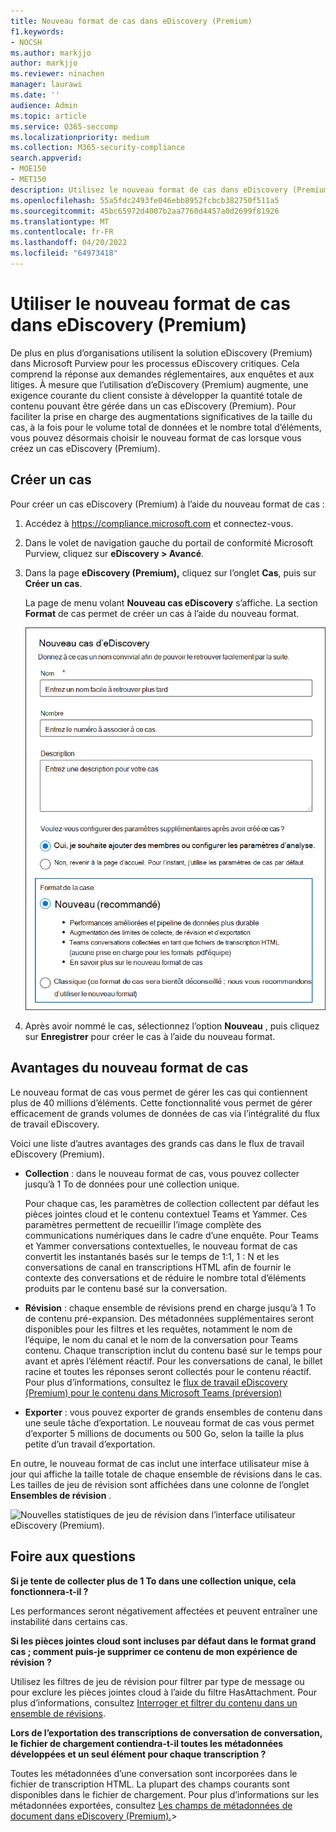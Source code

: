 ```yaml
---
title: Nouveau format de cas dans eDiscovery (Premium)
f1.keywords:
- NOCSH
ms.author: markjjo
author: markjjo
ms.reviewer: ninachen
manager: laurawi
ms.date: ''
audience: Admin
ms.topic: article
ms.service: O365-seccomp
ms.localizationpriority: medium
ms.collection: M365-security-compliance
search.appverid:
- MOE150
- MET150
description: Utilisez le nouveau format de cas dans eDiscovery (Premium) afin de pouvoir ajouter d’autres éléments pour passer en revue les ensembles et tirer parti d’autres limites accrues et de nouvelles fonctionnalités.
ms.openlocfilehash: 55a5fdc2493fe046ebb8952fcbcb382750f511a5
ms.sourcegitcommit: 45bc65972d4007b2aa7760d4457a0d2699f81926
ms.translationtype: MT
ms.contentlocale: fr-FR
ms.lasthandoff: 04/20/2022
ms.locfileid: "64973418"
---
```

# <a name="use-the-new-case-format-in-ediscovery-premium"></a>Utiliser le nouveau format de cas dans eDiscovery (Premium)

De plus en plus d’organisations utilisent la solution eDiscovery (Premium) dans Microsoft Purview pour les processus eDiscovery critiques. Cela comprend la réponse aux demandes réglementaires, aux enquêtes et aux litiges. À mesure que l’utilisation d’eDiscovery (Premium) augmente, une exigence courante du client consiste à développer la quantité totale de contenu pouvant être gérée dans un cas eDiscovery (Premium). Pour faciliter la prise en charge des augmentations significatives de la taille du cas, à la fois pour le volume total de données et le nombre total d’éléments, vous pouvez désormais choisir le nouveau format de cas lorsque vous créez un cas eDiscovery (Premium).  

## <a name="create-a-case"></a>Créer un cas

Pour créer un cas eDiscovery (Premium) à l’aide du nouveau format de cas :

1. Accédez à <https://compliance.microsoft.com> et connectez-vous.

2. Dans le volet de navigation gauche du portail de conformité Microsoft Purview, cliquez sur **eDiscovery > Avancé**.

3. Dans la page **eDiscovery (Premium),** cliquez sur l’onglet **Cas**, puis sur **Créer un cas**.

   La page de menu volant **Nouveau cas eDiscovery** s’affiche. La section **Format** de cas permet de créer un cas à l’aide du nouveau format.

   ![Option Nouveau format de cas dans la page Nouveau cas eDiscovery.](..\media\AeDNewCaseFormat1.png)

4. Après avoir nommé le cas, sélectionnez l’option **Nouveau** , puis cliquez sur **Enregistrer** pour créer le cas à l’aide du nouveau format.

## <a name="benefits-of-the-new-case-format"></a>Avantages du nouveau format de cas

Le nouveau format de cas vous permet de gérer les cas qui contiennent plus de 40 millions d’éléments. Cette fonctionnalité vous permet de gérer efficacement de grands volumes de données de cas via l’intégralité du flux de travail eDiscovery.

Voici une liste d’autres avantages des grands cas dans le flux de travail eDiscovery (Premium).

- **Collection** : dans le nouveau format de cas, vous pouvez collecter jusqu’à 1 To de données pour une collection unique.

   Pour chaque cas, les paramètres de collection collectent par défaut les pièces jointes cloud et le contenu contextuel Teams et Yammer. Ces paramètres permettent de recueillir l’image complète des communications numériques dans le cadre d’une enquête. Pour Teams et Yammer conversations contextuelles, le nouveau format de cas convertit les instantanés basés sur le temps de 1:1, 1 : N et les conversations de canal en transcriptions HTML afin de fournir le contexte des conversations et de réduire le nombre total d’éléments produits par le contenu basé sur la conversation.  

- **Révision** : chaque ensemble de révisions prend en charge jusqu’à 1 To de contenu pré-expansion. Des métadonnées supplémentaires seront disponibles pour les filtres et les requêtes, notamment le nom de l’équipe, le nom du canal et le nom de la conversation pour Teams contenu. Chaque transcription inclut du contenu basé sur le temps pour avant et après l’élément réactif. Pour les conversations de canal, le billet racine et toutes les réponses seront collectés pour le contenu réactif. Pour plus d’informations, consultez le [flux de travail eDiscovery (Premium) pour le contenu dans Microsoft Teams (préversion)](teams-workflow-in-advanced-ediscovery.md)

- **Exporter** : vous pouvez exporter de grands ensembles de contenu dans une seule tâche d’exportation. Le nouveau format de cas vous permet d’exporter 5 millions de documents ou 500 Go, selon la taille la plus petite d’un travail d’exportation.

En outre, le nouveau format de cas inclut une interface utilisateur mise à jour qui affiche la taille totale de chaque ensemble de révisions dans le cas. Les tailles de jeu de révision sont affichées dans une colonne de l’onglet **Ensembles de révision** .

![Nouvelles statistiques de jeu de révision dans l’interface utilisateur eDiscovery (Premium).](..\media\LargeCaseUI.png)

## <a name="frequently-asked-questions"></a>Foire aux questions

**Si je tente de collecter plus de 1 To dans une collection unique, cela fonctionnera-t-il ?**

Les performances seront négativement affectées et peuvent entraîner une instabilité dans certains cas.

**Si les pièces jointes cloud sont incluses par défaut dans le format grand cas ; comment puis-je supprimer ce contenu de mon expérience de révision ?**  

Utilisez les filtres de jeu de révision pour filtrer par type de message ou pour exclure les pièces jointes cloud à l’aide du filtre HasAttachment. Pour plus d’informations, consultez [Interroger et filtrer du contenu dans un ensemble de révisions](review-set-search.md).

**Lors de l’exportation des transcriptions de conversation de conversation, le fichier de chargement contiendra-t-il toutes les métadonnées développées et un seul élément pour chaque transcription ?**

Toutes les métadonnées d’une conversation sont incorporées dans le fichier de transcription HTML.  La plupart des champs courants sont disponibles dans le fichier de chargement. Pour plus d’informations sur les métadonnées exportées, consultez [Les champs de métadonnées de document dans eDiscovery (Premium).](document-metadata-fields-in-Advanced-eDiscovery.md)>
